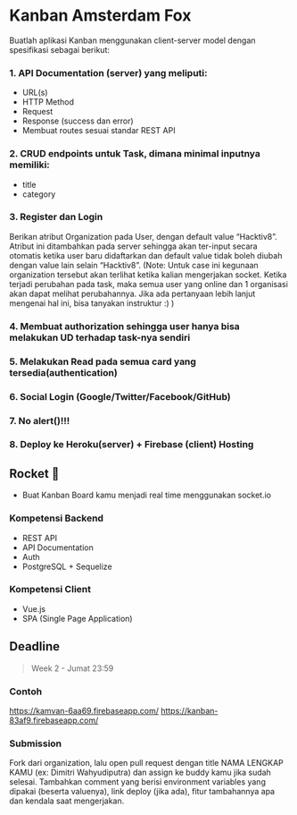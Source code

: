 # Kanban Amsterdam Fox

Buatlah aplikasi Kanban menggunakan client-server model dengan spesifikasi sebagai berikut:

### 1. API Documentation (server) yang meliputi:
- URL(s)
- HTTP Method
- Request
- Response (success dan error)
- Membuat routes sesuai standar REST API

### 2. CRUD endpoints untuk Task, dimana minimal inputnya memiliki:
- title
- category

### 3. Register dan Login
Berikan atribut Organization pada User, dengan default value “Hacktiv8”. Atribut ini ditambahkan pada server sehingga akan ter-input secara otomatis ketika user baru didaftarkan dan default value tidak boleh diubah dengan value lain selain “Hacktiv8”. (Note: Untuk case ini kegunaan organization tersebut akan terlihat ketika kalian mengerjakan socket. Ketika terjadi perubahan pada task, maka semua user yang online dan 1 organisasi akan dapat melihat perubahannya. Jika ada pertanyaan lebih lanjut mengenai hal ini, bisa tanyakan instruktur :) )

### 4. Membuat authorization sehingga user hanya bisa melakukan UD terhadap task-nya sendiri

### 5. Melakukan Read pada semua card yang tersedia(authentication)

### 6. Social Login (Google/Twitter/Facebook/GitHub)

### 7. No alert()!!!
### 8. Deploy ke Heroku(server) + Firebase (client) Hosting

## Rocket 🚀
- Buat Kanban Board kamu menjadi real time menggunakan socket.io

### Kompetensi Backend
- REST API
- API Documentation
- Auth
- PostgreSQL + Sequelize

### Kompetensi Client
- Vue.js
- SPA (Single Page Application)

## Deadline
> Week 2 - Jumat 23:59

### Contoh

https://kamvan-6aa69.firebaseapp.com/
https://kanban-83af9.firebaseapp.com/

### Submission
Fork dari organization, lalu open pull request dengan title NAMA LENGKAP KAMU (ex: Dimitri Wahyudiputra) dan assign ke buddy kamu jika sudah selesai. Tambahkan comment yang berisi environment variables yang dipakai (beserta valuenya), link deploy (jika ada), fitur tambahannya apa dan kendala saat mengerjakan.


